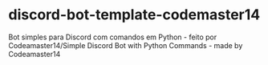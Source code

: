 # discord-bot-template-codemaster14
Bot simples para Discord com comandos em Python - feito por Codeamaster14/Simple Discord Bot with Python Commands - made by Codeamaster14
